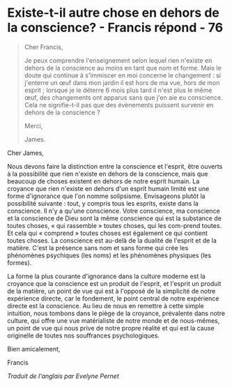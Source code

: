 # Existe-t-il autre chose en dehors de la conscience? - Francis répond - 76

>Cher Francis,
>
>Je peux comprendre l'enseignement selon lequel rien n'existe en dehors de la conscience au moins en tant que nom et forme. Mais le doute qui continue à s'immiscer en moi concerne le changement : si j'enterre un œuf dans mon jardin il est hors de ma vue, hors de mon esprit ; lorsque je le déterre 6 mois plus tard il n'est plus le même œuf, des changements ont apparus sans que j'en aie eu conscience. Cela ne signifie-t-il pas que des évènements puissent survenir en dehors de la conscience ?
>
>Merci,
>
>James.

Cher James,

Nous devons faire la distinction entre la conscience et l'esprit, être ouverts à la possibilité que rien n'existe en dehors de la conscience, mais que beaucoup de choses existent en dehors de notre esprit humain. La croyance que rien n'existe en dehors d'un esprit humain limité est une forme d'ignorance que l'on nomme solipsisme. Envisageons plutôt la possibilité suivante : tout, y compris tous les esprits, existe dans la conscience. Il n'y a qu'une conscience. Votre conscience, ma conscience et la conscience de Dieu sont la même conscience qui est la substance de toutes choses, « qui rassemble » toutes choses, qui les com-prend toutes. Et cela qui « comprend » toutes choses est également ce qui contient toutes choses. La conscience est au-delà de la dualité de l'esprit et de la matière. C'est la présence sans nom et sans forme qui crée les phénomènes psychiques (les noms) et les phénomènes physiques (les formes).

La forme la plus courante d'ignorance dans la culture moderne est la croyance que la conscience est un produit de l'esprit, et l'esprit un produit de la matière, un point de vue qui est à l'opposé de la simplicité de notre expérience directe, car le fondement, le point central de notre expérience directe est la conscience. Au lieu de nous en remettre à cette simple intuition, nous tombons dans le piège de la croyance, prévalente dans notre culture, qui offre une vue matérialiste de notre monde et de nous-mêmes, un point de vue qui nous prive de notre propre réalité et qui est la cause originelle de toutes nos souffrances psychologiques.

Bien amicalement,

Francis

_Traduit de l'anglais par Evelyne Pernet_

